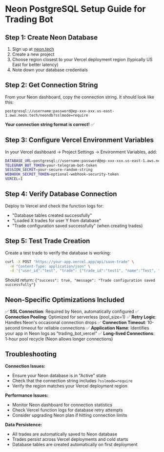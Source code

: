 # Neon PostgreSQL Setup Guide for Trading Bot

## Step 1: Create Neon Database

1. Sign up at [neon.tech](https://neon.tech)
2. Create a new project
3. Choose region closest to your Vercel deployment region (typically US East for better latency)
4. Note down your database credentials

## Step 2: Get Connection String

From your Neon dashboard, copy the connection string. It should look like this:
```
postgresql://username:password@ep-xxx-xxx.us-east-1.aws.neon.tech/neondb?sslmode=require
```

**Your connection string format is correct!** ✅

## Step 3: Configure Vercel Environment Variables

In your Vercel dashboard → Project Settings → Environment Variables, add:

```bash
DATABASE_URL=postgresql://username:password@ep-xxx-xxx.us-east-1.aws.neon.tech/neondb?sslmode=require
TELEGRAM_BOT_TOKEN=your-telegram-bot-token
SESSION_SECRET=your-secure-random-string
WEBHOOK_SECRET_TOKEN=optional-webhook-security-token
VERCEL=1
```

## Step 4: Verify Database Connection

Deploy to Vercel and check the function logs for:
- "Database tables created successfully"
- "Loaded X trades for user Y from database"
- "Trade configuration saved successfully" (when creating trades)

## Step 5: Test Trade Creation

Create a test trade to verify the database is working:
```bash
curl -X POST "https://your-app.vercel.app/api/save-trade" \
  -H "Content-Type: application/json" \
  -d '{"user_id":"test", "trade": {"trade_id":"test1", "name":"Test", "symbol":"BTCUSDT", "side":"long", "amount":100, "leverage":10, "entry_type":"market", "status":"configured"}}'
```

Should return: `{"success": true, "message": "Trade configuration saved successfully"}`

## Neon-Specific Optimizations Included

✅ **SSL Connection**: Required by Neon, automatically configured
✅ **Connection Pooling**: Optimized for serverless (pool_size=1)
✅ **Retry Logic**: Handles Neon's occasional connection drops
✅ **Connection Timeout**: 10-second timeout for reliable connections
✅ **Application Name**: Identifies your app in Neon logs as "trading_bot_vercel"
✅ **Long-lived Connections**: 1-hour pool recycle (Neon allows longer connections)

## Troubleshooting

**Connection Issues:**
- Ensure your Neon database is in "Active" state
- Check that the connection string includes `?sslmode=require`
- Verify the region matches your Vercel deployment region

**Performance Issues:**
- Monitor Neon dashboard for connection statistics
- Check Vercel function logs for database retry attempts
- Consider upgrading Neon plan if hitting connection limits

**Data Persistence:**
- All trades are automatically saved to Neon database
- Trades persist across Vercel deployments and cold starts
- Database tables are created automatically on first deployment